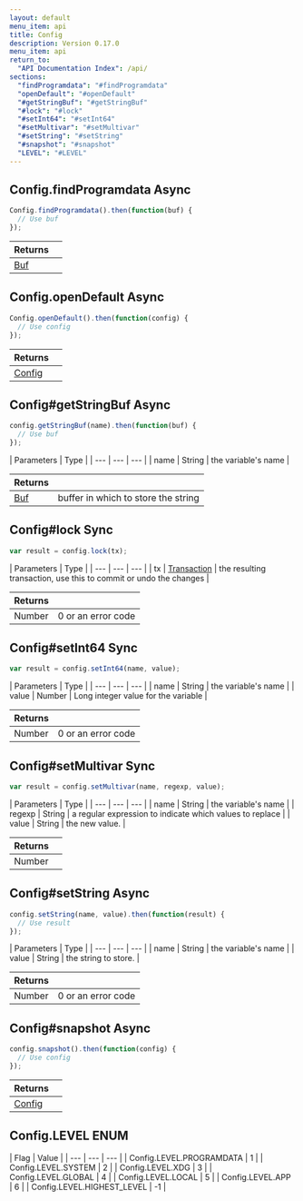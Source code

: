 ```yaml
---
layout: default
menu_item: api
title: Config
description: Version 0.17.0
menu_item: api
return_to:
  "API Documentation Index": /api/
sections:
  "findProgramdata": "#findProgramdata"
  "openDefault": "#openDefault"
  "#getStringBuf": "#getStringBuf"
  "#lock": "#lock"
  "#setInt64": "#setInt64"
  "#setMultivar": "#setMultivar"
  "#setString": "#setString"
  "#snapshot": "#snapshot"
  "LEVEL": "#LEVEL"
---
```


## <a name="findProgramdata"></a><span>Config.</span>findProgramdata <span class="tags"><span class="async">Async</span></span>

```js
Config.findProgramdata().then(function(buf) {
  // Use buf
});
```

| Returns |  |
| --- | --- |
| [Buf](/api/buf/) |  |

## <a name="openDefault"></a><span>Config.</span>openDefault <span class="tags"><span class="async">Async</span></span>

```js
Config.openDefault().then(function(config) {
  // Use config
});
```

| Returns |  |
| --- | --- |
| [Config](/api/config/) |  |

## <a name="getStringBuf"></a><span>Config#</span>getStringBuf <span class="tags"><span class="async">Async</span></span>

```js
config.getStringBuf(name).then(function(buf) {
  // Use buf
});
```

| Parameters | Type |
| --- | --- | --- |
| name | String | the variable's name |

| Returns |  |
| --- | --- |
| [Buf](/api/buf/) | buffer in which to store the string |

## <a name="lock"></a><span>Config#</span>lock <span class="tags"><span class="sync">Sync</span></span>

```js
var result = config.lock(tx);
```

| Parameters | Type |
| --- | --- | --- |
| tx | [Transaction](/api/transaction/) | the resulting transaction, use this to commit or undo the changes |

| Returns |  |
| --- | --- |
| Number |  0 or an error code |

## <a name="setInt64"></a><span>Config#</span>setInt64 <span class="tags"><span class="sync">Sync</span></span>

```js
var result = config.setInt64(name, value);
```

| Parameters | Type |
| --- | --- | --- |
| name | String | the variable's name |
| value | Number | Long integer value for the variable |

| Returns |  |
| --- | --- |
| Number |  0 or an error code |

## <a name="setMultivar"></a><span>Config#</span>setMultivar <span class="tags"><span class="sync">Sync</span></span>

```js
var result = config.setMultivar(name, regexp, value);
```

| Parameters | Type |
| --- | --- | --- |
| name | String | the variable's name |
| regexp | String | a regular expression to indicate which values to replace |
| value | String | the new value. |

| Returns |  |
| --- | --- |
| Number |  |

## <a name="setString"></a><span>Config#</span>setString <span class="tags"><span class="async">Async</span></span>

```js
config.setString(name, value).then(function(result) {
  // Use result
});
```

| Parameters | Type |
| --- | --- | --- |
| name | String | the variable's name |
| value | String | the string to store. |

| Returns |  |
| --- | --- |
| Number |  0 or an error code |

## <a name="snapshot"></a><span>Config#</span>snapshot <span class="tags"><span class="async">Async</span></span>

```js
config.snapshot().then(function(config) {
  // Use config
});
```

| Returns |  |
| --- | --- |
| [Config](/api/config/) |  |

## <a name="LEVEL"></a><span>Config.</span>LEVEL <span class="tags"><span class="enum">ENUM</span></span>

| Flag | Value |
| --- | --- | --- |
| <span>Config.LEVEL.</span>PROGRAMDATA | 1 |
| <span>Config.LEVEL.</span>SYSTEM | 2 |
| <span>Config.LEVEL.</span>XDG | 3 |
| <span>Config.LEVEL.</span>GLOBAL | 4 |
| <span>Config.LEVEL.</span>LOCAL | 5 |
| <span>Config.LEVEL.</span>APP | 6 |
| <span>Config.LEVEL.</span>HIGHEST_LEVEL | -1 |

